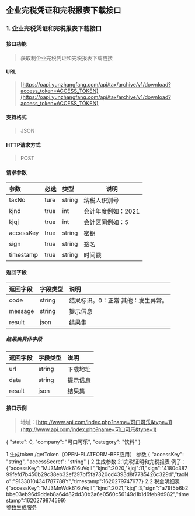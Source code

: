 企业完税凭证和完税报表下载接口
-----------

### 1. 企业完税凭证和完税报表下载接口

#### 接口功能

> 获取制企业完税凭证和完税报表下载链接

#### URL

> [https://oapi.yunzhangfang.com/api/tax/archive/v1/download?access_token=ACCESS_TOKEN](https://oapi.yunzhangfang.com/api/tax/archive/v1/download?access_token=ACCESS_TOKEN)

#### 支持格式

> JSON

#### HTTP请求方式

> POST

#### 请求参数

|参数|必选|类型|说明|
|:----- |:-------|:-----|----- |
|taxNo |ture |string|纳税人识别号 |
|kjnd |true |int |会计年度例如：2021|
|kjqj |true |int |会计区间例如：5|
|accessKey |true |string |密钥|
|sign |true |string |签名|
|timestamp |true |string |时间戳|

#### 返回字段

|返回字段|字段类型|说明 |
|:----- |:------|:----------------------------- |
|code | string |结果标识。0：正常 其他：发生异常。 |
|message | string | 提示信息 |
|result | json |结果集 |
##### 结果集具体字段
|返回字段|字段类型|说明 |
|:----- |:------|:----------------------------- |
|url | string |下载地址 |
|data | string | 提示信息 |
|result | json |结果集 |       


#### 接口示例

> 地址：[http://www.api.com/index.php?name=可口可乐&type=1](http://www.api.com/index.php?name=可口可乐&type=1)

{
"state": 0,
"company": "可口可乐",
"category": "饮料"
}
 
 
 1.生成token /getToken（OPEN-PLATFORM-BFF应用） 
 参数 {
      "accessKey": "string",
      "accessSecret": "string"
    }
 2.生成参数
  2.1完税证明和完税报表
  例子：
  {"accessKey":"MJ3MnWdk616uVqII","kjnd":2020,"kjqj":11,"sign":"4180c38799fefd7b450b29c38eb32ef297bf5fa7320cd4393d8f7785426c329d","taxNo":"91330104341787788Y","timestamp":1620279747977} 
  2.2 税金明细表
  {"accessKey":"MJ3MnWdk616uVqII","kjnd":2021,"kjqj":3,"sign":"a79f5b6b2bbe03eb96d9ddeb8a64d82dd30b2a6e0560c56149d1b1d6feb9d982","timestamp":1620279874599}  
  [参数生成服务](http://172.22.9.161:9191/swagger-ui.html)  
  
  